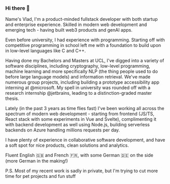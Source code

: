 ### Hi there 👋

Name's Vlad, I'm a product-minded fullstack developer with both startup and enterprise experience. Skilled in modern web development and emerging tech - having built web3 products and genAI apps.

Even before university, I had experience with programming. Starting off with competitive programming in school left me with a foundation to build upon in low-level languages like C and C++. 

Having done my Bachelors and Masters at UCL, I've digged into a variety of software disciplines, including cryptography, low-level programming, machine learning and more specifically NLP (the thing people used to do before large language models) and information retrieval. We've made numerous group projects, including building a prototype accessibility app interning at @microsoft. My spell in university was rounded off with a research internship @jetbrains, leading to a distinction-graded master thesis.

Lately (in the past 3 years as time flies fast) I've been working all across the spectrum of modern web development - starting from frontend (JS/TS, React stack with some experiments in Vue and Svelte), complimenting it with backend development as well using Node.js, building serverless backends on Azure handling millions requests per day.

I have plenty of experience in collaborative software development, and have a soft spot for nice products, clean solutions and analytics. 

Fluent English 🇬🇧 and French 🇫🇷, with some German 🇩🇪 on the side (more German in the making!)

P.S. Most of my recent work is sadly in private, but I'm trying to cut more time for pet projects and fun stuff 
